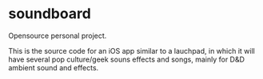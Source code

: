 # soundboard

Opensource personal project. 

This is the source code for an iOS app similar to a lauchpad, in which it will have several pop culture/geek souns effects and 
songs, mainly for D&D ambient sound and effects.
